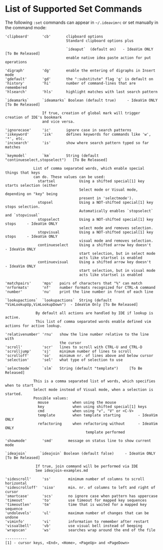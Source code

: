 List of Supported Set Commands
==============================

The following `:set` commands can appear in `~/.ideavimrc` or set manually in the command mode:

    'clipboard'      'cb'       clipboard options
                                Standard clipboard options plus 
                                
                                `ideaput`  (default on)   - IdeaVim ONLY         [To Be Released]
                                enable native idea paste action for put operations
    
    'digraph'        'dg'       enable the entering of digraphs in Insert mode
    'gdefault'       'gd'       the ":substitute" flag 'g' is default on
    'history'        'hi'       number of command-lines that are remembered
    'hlsearch'       'hls'      highlight matches with last search pattern
    
    `ideamarks`      `ideamarks` Boolean (default true)     - IdeaVim ONLY         [To Be Released]
    
                     If true, creation of global mark will trigger creation of IDE's bookmark
                     and vice versa.
    
    'ignorecase'     'ic'       ignore case in search patterns
    'iskeyword'      'isk'      defines keywords for commands like 'w', '*', etc.
    'incsearch'      'is'       show where search pattern typed so far matches
    
    `keymodel`       `km`       String (default "continueselect,stopselect")   [To Be Released]

                 List of comma separated words, which enable special things that keys
                 can do. These values can be used:
                   startsel           Using a shifted special[1] key starts selection (either
                                      Select mode or Visual mode, depending on "key" being
                                      present in 'selectmode').
                   stopsel            Using a NOT-shifted special[1] key stops selection.
                                      Automatically enables `stopselect` and `stopvisual`
                   stopselect         Using a NOT-shifted special[1] key stops     - IdeaVim ONLY
                                      select mode and removes selection.
                   stopvisual         Using a NOT-shifted special[1] key stops     - IdeaVim ONLY
                                      visual mode and removes selection.
                   continueselect     Using a shifted arrow key doesn't       - IdeaVim ONLY
                                      start selection, but in select mode
                                      acts like startsel is enabled
                   continuevisual     Using a shifted arrow key doesn't       - IdeaVim ONLY
                                      start selection, but in visual mode
                                      acts like startsel is enabled
    
    'matchpairs'     'mps'   pairs of characters that "%" can match
    'nrformats'      'nf'    number formats recognized for CTRL-A command
    'number'         'nu'    print the line number in front of each line
    
    `lookupactions`  `lookupactions`  String (default "VimLookupUp,VimLookupDown")  - IdeaVim Only [To Be Released]
             
                  By default all actions are handled by IDE if lookup is active.
                  This list of comma separated words enable defined vim actions for active lookup.
    
    'relativenumber' 'rnu'   show the line number relative to the line with
                             the cursor
    'scroll'         'scr'   lines to scroll with CTRL-U and CTRL-D
    'scrolljump'     'sj'    minimum number of lines to scroll
    'scrolloff'      'so'    minimum nr. of lines above and below cursor
    'selection'      'sel'   what type of selection to use

    `selectmode`     `slm`   String (default "template")     [To Be Released]

                 This is a comma separated list of words, which specifies when to start
                 Select mode instead of Visual mode, when a selection is started.
                 Possible values:
                   mouse           when using the mouse
                   key             when using shifted special[1] keys
                   cmd             when using "v", "V" or <C-V>
                   template        when template starting        - IdeaVim ONLY
                   refactoring     when refactoring without      - IdeaVim ONLY
                                         template performed

    'showmode'       'smd'       message on status line to show current mode
    
    `ideajoin`      `ideajoin` Boolean (default false)     - IdeaVim ONLY [To Be Released] 
    
                  If true, join command will be performed via IDE
                  See ideajoin-examples.md
    
    'sidescroll'     'ss'        minimum number of columns to scroll horizontal
    'sidescrolloff'  'siso'      min. nr. of columns to left and right of cursor
    'smartcase'      'scs'       no ignore case when pattern has uppercase
    'timeout'        'to'        use timeout for mapped key sequences
    'timeoutlen'     'tm'        time that is waited for a mapped key sequence
    'undolevels'     'ul'        maximum number of changes that can be undone
    'viminfo'        'vi'        information to remember after restart
    'visualbell'     'vb'        use visual bell instead of beeping
    'wrapscan'       'ws'        searches wrap around the end of the file

    ----------
    [1] - cursor keys, <End>, <Home>, <PageUp> and <PageDown>
